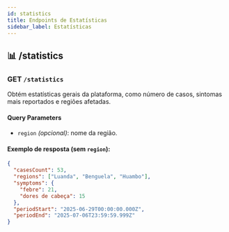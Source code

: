 ```yaml
---
id: statistics
title: Endpoints de Estatísticas
sidebar_label: Estatísticas
---
```


## 📊 /statistics

### GET `/statistics`

Obtém estatísticas gerais da plataforma, como número de casos, sintomas mais reportados e regiões afetadas.

#### Query Parameters

- `region` _(opcional)_: nome da região.

#### Exemplo de resposta (sem `region`):

```json
{
  "casesCount": 53,
  "regions": ["Luanda", "Benguela", "Huambo"],
  "symptoms": {
    "febre": 21,
    "dores de cabeça": 15
  },
  "periodStart": "2025-06-29T00:00:00.000Z",
  "periodEnd": "2025-07-06T23:59:59.999Z"
}
